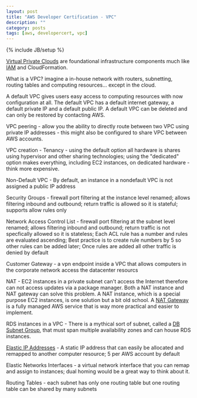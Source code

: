 ```yaml
---
layout: post
title: "AWS Developer Certification - VPC"
description: ""
category: posts
tags: [aws, developercert, vpc]
---
```

{% include JB/setup %}

[Virtual Private Clouds](https://aws.amazon.com/vpc/) are foundational infrastructure components much like [IAM](https://aws.amazon.com/iam/) and CloudFormation. 

What is a VPC? imagine a in-house network with routers, subnetting, routing tables and computing resources... except in the cloud. 

A default VPC gives users easy access to computing resources with now configuration at all. The default VPC has a default internet gateway, a default private IP and a default public IP. A default VPC can be deleted and can only be restored by contacting AWS.

VPC peering - allow you the ability to directly route between two VPC using private IP addresses - this might also be configured to share VPC between AWS accounts.

VPC creation - Tenancy - using the default option all hardware is shares using hypervisor and other sharing technologies; using the "dedicated" option makes everything, including EC2 instances, on dedicated hardware - think more expensive.

Non-Default VPC - By default, an instance in a nondefault VPC is not assigned a public IP address

Security Groups - firewall port filtering at the instance level renamed; allows filtering inbound and outbound; return traffic is allowed so it is stateful; supports allow rules only

Network Access Control List - firewall port filtering at the subnet level renamed; allows filtering inbound and outbound; return traffic is not specfically allowed so it is stateless; Each ACL rule has a number and rules are evaluated ascending; Best practice is to create rule numbers by 5 so other rules can be added later; Once rules are added all other traffic is denied by default

Customer Gateway - a vpn endpoint inside a VPC that allows computers in the corporate network access the datacenter resourcs

NAT - EC2 instances in a private subnet can't access the Internet therefore can not access updates via a package manager. Both a NAT instance and NAT gateway can solve this problem. A NAT instance, which is a special purpose EC2 instances, is one solution but a bit old school. A [NAT Gateway](http://docs.aws.amazon.com/AmazonVPC/latest/UserGuide/vpc-nat-gateway.html) is a fully managed AWS service that is way more practical and easier to implement. 

RDS instances in a VPC - There is a mythical sort of subnet, called a [DB Subnet Group](http://docs.aws.amazon.com/AmazonRDS/latest/UserGuide/USER_VPC.WorkingWithRDSInstanceinaVPC.html), that must span multiple availability zones and can house RDS instances.  

[Elastic IP Addresses](http://docs.aws.amazon.com/AWSEC2/latest/UserGuide/elastic-ip-addresses-eip.html) - A static IP address that can easily be allocated and remapped to another computer resource; 5 per AWS account by default 

Elastic Networks Interfaces - a virtual network interface that you can remap and assign to instances; dual homing would be a great way to think about it.

Routing Tables - each subnet has only one routing table but one routing table can be shared by many subnets



